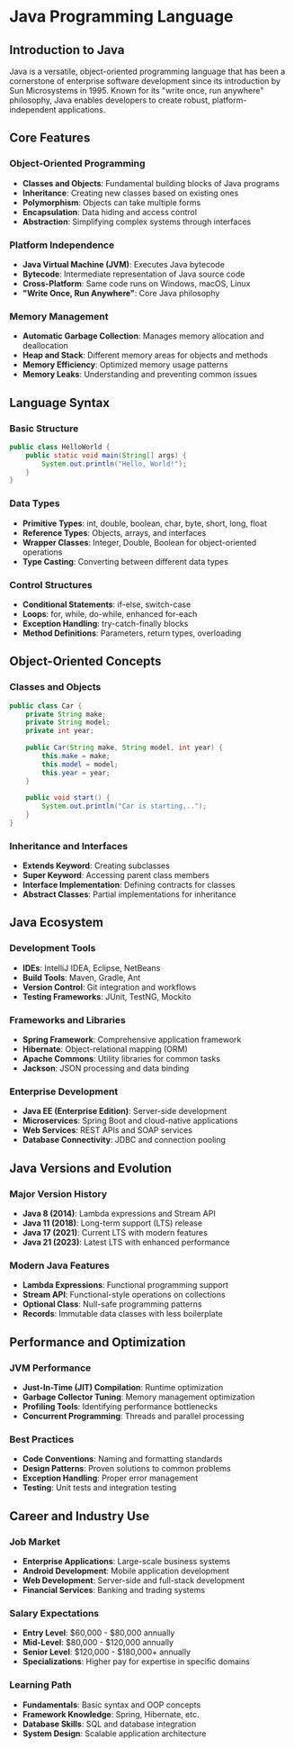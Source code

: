 # Java Programming Language

## Introduction to Java

Java is a versatile, object-oriented programming language that has been a cornerstone of enterprise software development since its introduction by Sun Microsystems in 1995. Known for its "write once, run anywhere" philosophy, Java enables developers to create robust, platform-independent applications.

## Core Features

### Object-Oriented Programming
- **Classes and Objects**: Fundamental building blocks of Java programs
- **Inheritance**: Creating new classes based on existing ones
- **Polymorphism**: Objects can take multiple forms
- **Encapsulation**: Data hiding and access control
- **Abstraction**: Simplifying complex systems through interfaces

### Platform Independence
- **Java Virtual Machine (JVM)**: Executes Java bytecode
- **Bytecode**: Intermediate representation of Java source code
- **Cross-Platform**: Same code runs on Windows, macOS, Linux
- **"Write Once, Run Anywhere"**: Core Java philosophy

### Memory Management
- **Automatic Garbage Collection**: Manages memory allocation and deallocation
- **Heap and Stack**: Different memory areas for objects and methods
- **Memory Efficiency**: Optimized memory usage patterns
- **Memory Leaks**: Understanding and preventing common issues

## Language Syntax

### Basic Structure
```java
public class HelloWorld {
    public static void main(String[] args) {
        System.out.println("Hello, World!");
    }
}
```

### Data Types
- **Primitive Types**: int, double, boolean, char, byte, short, long, float
- **Reference Types**: Objects, arrays, and interfaces
- **Wrapper Classes**: Integer, Double, Boolean for object-oriented operations
- **Type Casting**: Converting between different data types

### Control Structures
- **Conditional Statements**: if-else, switch-case
- **Loops**: for, while, do-while, enhanced for-each
- **Exception Handling**: try-catch-finally blocks
- **Method Definitions**: Parameters, return types, overloading

## Object-Oriented Concepts

### Classes and Objects
```java
public class Car {
    private String make;
    private String model;
    private int year;
    
    public Car(String make, String model, int year) {
        this.make = make;
        this.model = model;
        this.year = year;
    }
    
    public void start() {
        System.out.println("Car is starting...");
    }
}
```

### Inheritance and Interfaces
- **Extends Keyword**: Creating subclasses
- **Super Keyword**: Accessing parent class members
- **Interface Implementation**: Defining contracts for classes
- **Abstract Classes**: Partial implementations for inheritance

## Java Ecosystem

### Development Tools
- **IDEs**: IntelliJ IDEA, Eclipse, NetBeans
- **Build Tools**: Maven, Gradle, Ant
- **Version Control**: Git integration and workflows
- **Testing Frameworks**: JUnit, TestNG, Mockito

### Frameworks and Libraries
- **Spring Framework**: Comprehensive application framework
- **Hibernate**: Object-relational mapping (ORM)
- **Apache Commons**: Utility libraries for common tasks
- **Jackson**: JSON processing and data binding

### Enterprise Development
- **Java EE (Enterprise Edition)**: Server-side development
- **Microservices**: Spring Boot and cloud-native applications
- **Web Services**: REST APIs and SOAP services
- **Database Connectivity**: JDBC and connection pooling

## Java Versions and Evolution

### Major Version History
- **Java 8 (2014)**: Lambda expressions and Stream API
- **Java 11 (2018)**: Long-term support (LTS) release
- **Java 17 (2021)**: Current LTS with modern features
- **Java 21 (2023)**: Latest LTS with enhanced performance

### Modern Java Features
- **Lambda Expressions**: Functional programming support
- **Stream API**: Functional-style operations on collections
- **Optional Class**: Null-safe programming patterns
- **Records**: Immutable data classes with less boilerplate

## Performance and Optimization

### JVM Performance
- **Just-In-Time (JIT) Compilation**: Runtime optimization
- **Garbage Collector Tuning**: Memory management optimization
- **Profiling Tools**: Identifying performance bottlenecks
- **Concurrent Programming**: Threads and parallel processing

### Best Practices
- **Code Conventions**: Naming and formatting standards
- **Design Patterns**: Proven solutions to common problems
- **Exception Handling**: Proper error management
- **Testing**: Unit tests and integration testing

## Career and Industry Use

### Job Market
- **Enterprise Applications**: Large-scale business systems
- **Android Development**: Mobile application development
- **Web Development**: Server-side and full-stack development
- **Financial Services**: Banking and trading systems

### Salary Expectations
- **Entry Level**: $60,000 - $80,000 annually
- **Mid-Level**: $80,000 - $120,000 annually
- **Senior Level**: $120,000 - $180,000+ annually
- **Specializations**: Higher pay for expertise in specific domains

### Learning Path
- **Fundamentals**: Basic syntax and OOP concepts
- **Framework Knowledge**: Spring, Hibernate, etc.
- **Database Skills**: SQL and database integration
- **System Design**: Scalable application architecture